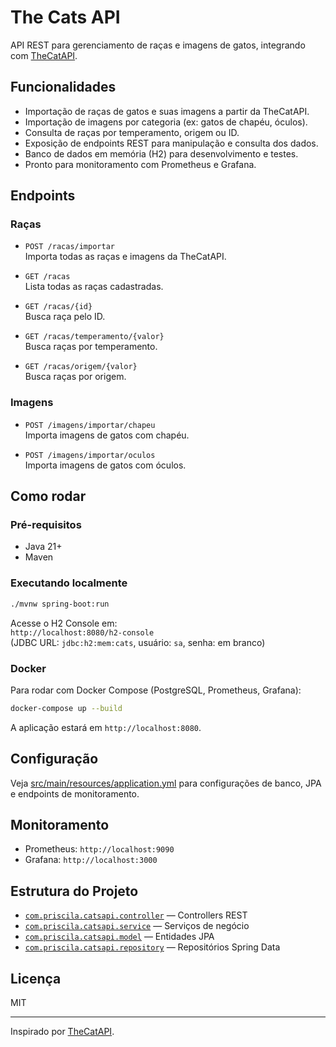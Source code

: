# The Cats API

API REST para gerenciamento de raças e imagens de gatos, integrando com [TheCatAPI](https://thecatapi.com/).

## Funcionalidades

- Importação de raças de gatos e suas imagens a partir da TheCatAPI.
- Importação de imagens por categoria (ex: gatos de chapéu, óculos).
- Consulta de raças por temperamento, origem ou ID.
- Exposição de endpoints REST para manipulação e consulta dos dados.
- Banco de dados em memória (H2) para desenvolvimento e testes.
- Pronto para monitoramento com Prometheus e Grafana.

## Endpoints

### Raças

- `POST /racas/importar`  
  Importa todas as raças e imagens da TheCatAPI.

- `GET /racas`  
  Lista todas as raças cadastradas.

- `GET /racas/{id}`  
  Busca raça pelo ID.

- `GET /racas/temperamento/{valor}`  
  Busca raças por temperamento.

- `GET /racas/origem/{valor}`  
  Busca raças por origem.

### Imagens

- `POST /imagens/importar/chapeu`  
  Importa imagens de gatos com chapéu.

- `POST /imagens/importar/oculos`  
  Importa imagens de gatos com óculos.

## Como rodar

### Pré-requisitos

- Java 21+
- Maven

### Executando localmente

```sh
./mvnw spring-boot:run
```

Acesse o H2 Console em:  
`http://localhost:8080/h2-console`  
(JDBC URL: `jdbc:h2:mem:cats`, usuário: `sa`, senha: em branco)

### Docker

Para rodar com Docker Compose (PostgreSQL, Prometheus, Grafana):

```sh
docker-compose up --build
```

A aplicação estará em `http://localhost:8080`.

## Configuração

Veja [src/main/resources/application.yml](src/main/resources/application.yml) para configurações de banco, JPA e endpoints de monitoramento.

## Monitoramento

- Prometheus: `http://localhost:9090`
- Grafana: `http://localhost:3000`

## Estrutura do Projeto

- [`com.priscila.catsapi.controller`](src/main/java/com/priscila/catsapi/controller) — Controllers REST
- [`com.priscila.catsapi.service`](src/main/java/com/priscila/catsapi/service) — Serviços de negócio
- [`com.priscila.catsapi.model`](src/main/java/com/priscila/catsapi/model) — Entidades JPA
- [`com.priscila.catsapi.repository`](src/main/java/com/priscila/catsapi/repository) — Repositórios Spring Data

## Licença

MIT

---
Inspirado por [TheCatAPI](https://thecatapi.com/).
